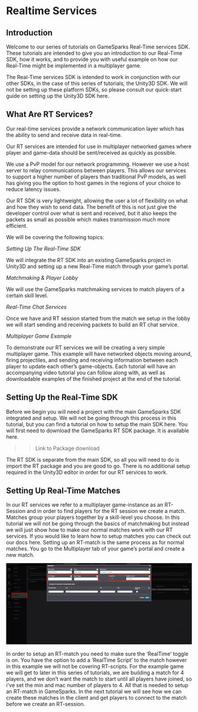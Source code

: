 # Realtime Services

## Introduction

Welcome to our series of tutorials on GameSparks Real-Time services SDK. These tutorials are intended to give you an introduction to our Real-Time SDK, how it works, and to provide you with useful example on how our Real-Time might be implemented in a multiplayer game.

The Real-Time services SDK is intended to work in conjunction with our other SDKs, in the case of this series of tutorials, the Unity3D SDK.  We will not be setting up these platform SDKs, so please consult our quick-start guide on setting up the Unity3D SDK here.

## What Are RT Services?

Our real-time services provide a network communication layer which has the ability to send and receive data in real-time.

Our RT services are intended for use in multiplayer networked games where player and game-data should be sent/received as quickly as possible.

We use a PvP model for our network programming. However we use a host server to relay communications between players. This allows our services to support a higher number of players than traditional PvP models, as well has giving you the option to host games in the regions of your choice to reduce latency issues.

Our RT SDK is very lightweight, allowing the user a lot of flexibility on what and how they wish to send data. The benefit of this is not just give the developer control over what is sent and received, but it also keeps the packets as small as possible which makes transmission much more efficient.

We will be covering the following topics:

*Setting Up The Real-Time SDK*

We will integrate the RT SDK into an existing GameSparks project in Unity3D and setting up a new Real-Time match through your game’s portal.

*Matchmaking & Player Lobby*

We will use the GameSparks matchmaking services to match players of a certain skill level.

*Real-Time Chat Services*

Once we have and RT session started from the match we setup in the lobby we will start sending and receiving packets to build an RT chat service.

*Multiplayer Game Example*

To demonstrate our RT services we will be creating a very simple multiplayer game. This example will have networked objects moving around, firing projectiles, and sending and receiving information between each player to update each other’s game-objects.
Each tutorial will have an accompanying video tutorial you can follow along with, as well as downloadable examples of the finished project at the end of the tutorial.


## Setting Up the Real-Time SDK
Before we begin you will need a project with the main GameSparks SDK integrated and setup. We will not be going through this process in this tutorial, but you can find a tutorial on how to setup the main SDK here.
You will first need to download the GameSparks RT SDK package. It is available here.

>> Link to Package download

The RT SDK is separate from the main SDK, so all you will need to do is import the RT package and you are good to go. There is no additional setup required in the Unity3D editor in order for our RT services to work.

## Setting Up Real-Time Matches

In our RT services we refer to a multiplayer game-instance as an RT-Session and in order to find players for the RT session we create a match.
Matches group your players together by a skill-level you choose. In this tutorial we will not be going through the basics of matchmaking but instead we will just show how to make our normal matches work with our RT services. If you would like to learn how to setup matches you can check out our docs here.
Setting up an RT-match is the same process as for normal matches. You go to the Multiplayer tab of your game’s portal and create a new match.

![](img/1.png)

In order to setup an RT-match you need to make sure the ‘RealTime’ toggle is on. You have the option to add a  ‘RealTime Script’ to the match however in this example we will not be covering RT-scripts.
For the example game we will get to later in this series of tutorials, we are building a match for 4 players, and we don’t want the match to start until all players have joined, so i've set the min and mac number of players to 4.
All that is needed to setup an RT-match in GameSparks. In the next tutorial we will see how we can create these matches in the client and get players to connect to the match before we create an RT-session.
